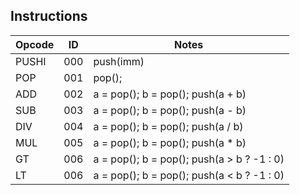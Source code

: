 ## Instructions
| Opcode | ID  | Notes                                      |
| ------ | --- | ------------------------------------------ |
| PUSHI  | 000 | push(imm)                                  |
| POP    | 001 | pop();                                     |
| ADD    | 002 | a = pop(); b = pop(); push(a + b)          |
| SUB    | 003 | a = pop(); b = pop(); push(a - b)          |
| DIV    | 004 | a = pop(); b = pop(); push(a / b)          |
| MUL    | 005 | a = pop(); b = pop(); push(a * b)          |
| GT     | 006 | a = pop(); b = pop(); push(a > b ? -1 : 0) |
| LT     | 006 | a = pop(); b = pop(); push(a < b ? -1 : 0) | 
